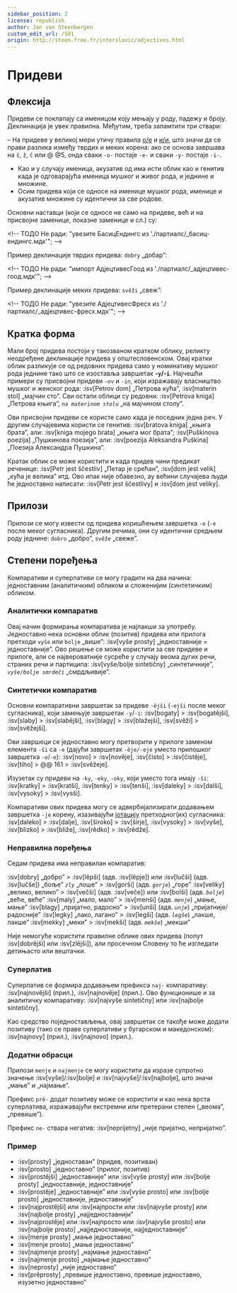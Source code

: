 ```yaml
---
sidebar_position: 2
license: republish
author: Jan van Steenbergen
custom_edit_url: /501
origin: http://steen.free.fr/interslavic/adjectives.html
---
```


# Придеви

## Флексија

Придеви се поклапају са именицом коју мењају у роду, падежу и броју. Деклинација је увек правилна. Међутим, треба запамтити три ствари:

– На придеве у великој мери утичу правила [о/е][1] и [и/и][2], што значи да се прави разлика између тврдих и меких корена: ако се основа завршава на `š`, `ž`, `č`  или @ @5, онда сваки `-o-` постаје `-e-` и сваки `-y-` постаје `-i-`.
- Као и у случају именица, акузатив од има исти облик као и генитив када је одговарајућа именица мушког и живог рода, и једнине и множине.
- Осим придева који се односе на именице мушког рода, именице и акузатив множине су идентични за све родове.

Основни наставци (који се односе не само на придеве, већ и на присвојне заменице, показне заменице и сл.) су:

\<!-- ТОДО Не ради: "увезите БасицЕндингс из './партиалс/\_басиц-ендингс.мдк'"; -->

Пример деклинације тврдих придева: `dobry` „добар”:

\<!-- ТОДО Не ради: "импорт АдјецтивесГоод из './партиалс/\_адјецтивес-гоод.мдк'"; -->

Пример деклинације меких придева: `svěži` „свеж”:

\<!-- ТОДО Не ради: "увезите АдјецтивесФресх из './партиалс/\_адјецтивес-фресх.мдк'"; -->

## Кратка форма

Мали број придева постоји у такозваном кратком облику, реликту неодређене деклинације придева у општесловенском. Овај кратки облик разликује се од редовних придева само у номинативу мушког рода једнине тако што се изоставља завршетак **-`y`/-`i`**. Најчешћи примери су присвојни придеви `-ov` и `-in`, који изражавају власништво мушког и женског рода: :isv[Petrov dom] „Петрова кућа”, :isv[materin stol] „мајчин сто”. Сви остали облици су редовни: :isv[Petrova kniga] „Петрова књига”, _`na materinom stolu`_ „на мајчином столу”.

Ови присвојни придеви се користе само када је поседник једна реч. У другим случајевима користи се генитив: :isv[bratova kniga] „књига брата”, али: :isv[kniga mojego brata] „књига мог брата”; :isv[Puškinova poezija] „Пушкинова поезија”, али: :isv[poezija Aleksandra Puškina] „Поезија Александра Пушкина”.

Кратак облик се може користити и када придев чини предикат реченице: :isv[Petr jest ščestliv] „Петар је срећан”, :isv[dom jest velik] „кућа је велика” итд. Ово ипак није обавезно, ау већини случајева људи ће једноставно написати: :isv[Petr jest ščestlivy] и :isv[dom jest veliky].

## Прилози

Прилози се могу извести од придева коришћењем завршетка `-o` (`-e` после меког сугласника). Другим речима, они су идентични средњем роду једнине: `dobro` „добро”, `svěže` „свеже”.

## Степени поређења

Компаративи и суперлативи се могу градити на два начина: једноставним (аналитичким) обликом и сложенијим (синтетичким) обликом.

### Аналитички компаратив

Овај начин формирања компаратива је најлакши за употребу. Једноставно нека основни облик (позитив) придева или прилога претходи `vyše` или `bolje` „више”: :isv[vyše prosty] „једноставније = једноставније”. Ово решење се може користити за све придеве и прилоге, али се највероватније сусреће у случају веома дугих речи, страних речи и партиципа: :isv[vyše/bolje sintetičny] „синтетичније”, _`vyše/bolje smrdeči`_ „смрдљивије”.

### Синтетички компаратив

Основни компаративни завршетак за придеве `-ějši` (`-ejši` после меког сугласника), који замењује завршетак `-y`/`-i`: :isv[bogaty] > :isv[bogatějši], :isv[slaby]  > :isv[slabějši], :isv[blagy]  > :isv[blažejši], :isv[svěži]  > :isv[svěžejši].

Ови завршеци се једноставно могу претворити у прилоге заменом елемента `-ši` са `-e` (дајући завршетак `-ěje/-eje` уместо прилошког завршетка `-o`/`-e`): :isv[novo] > :isv[nověje], :isv[čisto]  > :isv[čistěje], :isv[tiho]  > @@ 161 > :isv[svěžeje].

Изузетак су придеви на `-ky`, `-eky`, `-oky`,  који уместо тога имају `-ši`: :isv[kratky] > :isv[kratši], :isv[tenky]  > :isv[tenši], :isv[daleky]  > :isv[dalši], :isv[vysoky]  > :isv[vysši].

Компаративи ових придева могу се адвербијализирати додавањем завршетка `-je` корену, изазивајући [јотацију][3] претходног(их) сугласника: :isv[daleko] > :isv[dalje], :isv[široko]  > :isv[širje], :isv[vysoky]  > :isv[vyše], :isv[blizko]  > :isv[bliže], :isv[rědko]  > :isv[rědže].

### Неправилна поређења

Седам придева има неправилан компаратив:

:isv[dobry] „добро” > :isv[lěpši] (адв. :isv[lěpje]) или :isv[lučši] (адв. :isv[lučše]) „боље”
_`zly`_ „лоше” > :isv[gorši] (адв. _`gorje`_) „горе”
:isv[veliky] „велико, велико” > :isv[večši] (адв. :isv[veče]) или :isv[bolši] (адв. _`bolje`_) „веће, веће”
:isv[maly] „мало, мало” > :isv[menši] (адв. _`menje`_) „мање, мање”
:isv[blagy] „пријатно, радосно” > :isv[unši] (адв. _`unje`_) „пријатније/радосније”
:isv[legky] „лако, лагано” > :isv[legši] (адв. _`legše`_) „лакше, лакше”
:isv[mekky] „меки” > :isv[mekši] (адв. _`mekše`_) „мекши”

Није немогуће користити правилне облике ових придева (попут :isv[dobrějši] или :isv[zlějši]), али просечном Словену то ће изгледати детињасто или вештачки.

### Суперлатив

Суперлатив се формира додавањем префикса `naj-` компаративу: :isv[najnovějši] (прил.), :isv[najnověje] (прил.). Ово функционише и за аналитичку компаративу: :isv[najvyše sintetičny] или :isv[najbolje sintetičny].

Као средство поједностављења, овај завршетак се такође може додати позитиву (тако се праве суперлативи у бугарском и македонском): :isv[najnovy] (прил.), :isv[najnovo] (прил.).

### Додатни обрасци

Прилози `menje` и `najmenje` се могу користити да изразе супротно значење :isv[vyše]/:isv[bolje]  и :isv[najvyše]/:isv[najbolje],  што значи „мање” и „најмање”.

Префикс `prě-` додат позитиву може се користити и као нека врста суперлатива, изражавајући екстремни или претерани степен („веома”, „превише”).

Префикс `ne-` ствара негатив: :isv[neprijetny] „није пријатно, непријатно”.

### Пример

- :isv[prosty] „једноставан” (придев, позитиван)
- :isv[prosto] „једноставно” (прилог, позитив)
- :isv[prostějši] „једноставније” или :isv[vyše prosty] или :isv[bolje prosty] „једноставније, једноставније”
- :isv[prostěje] „једноставније” или :isv[vyše prosto] или :isv[bolje prosto] „једноставније, једноставније”
- :isv[najprostějši] или :isv\[најпрости или :isv[najvyše prosty] или :isv[najbolje prosty] „најједноставнији”
- :isv[najprostěje] или :isv\[најпросто или :isv[najvyše prosto] или :isv[najbolje prosto] „најједноставније, најједноставније”
- :isv[menje prosty] „мање једноставно”
- :isv[menje prosto] „мање једноставно”
- :isv[najmenje prosty] „најмање једноставно”
- :isv[najmenje prosto] „најмање једноставно”
- :isv[neprosty] „није једноставно”
- :isv[prěprosty] „превише једноставно, превише једноставно, изузетно једноставно”

[1]: ../phonology.md#o

[2]: ../phonology.md#y

[3]: ../phonology.md#iotation

